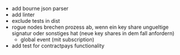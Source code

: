 - add bourne json parser
- add linter
- exclude tests in dist
- rogue nodes brechen prozess ab, wenn ein key share ungueltige signatur oder sonstiges hat (neue key shares in dem fall anfordern)
    - global event (mit subscription)
- add test for contractpays functionality